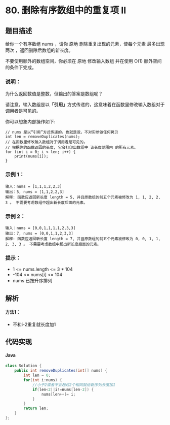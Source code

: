 # 80. 删除有序数组中的重复项 II

## 题目描述
给你一个有序数组 nums ，请你 原地 删除重复出现的元素，使每个元素 最多出现两次 ，返回删除后数组的新长度。

不要使用额外的数组空间，你必须在 原地 修改输入数组 并在使用 O(1) 额外空间的条件下完成。

### 说明：

为什么返回数值是整数，但输出的答案是数组呢？

请注意，输入数组是以<b>「引用」</b>方式传递的，这意味着在函数里修改输入数组对于调用者是可见的。

你可以想象内部操作如下:

```
// nums 是以“引用”方式传递的。也就是说，不对实参做任何拷贝
int len = removeDuplicates(nums);
// 在函数里修改输入数组对于调用者是可见的。
// 根据你的函数返回的长度, 它会打印出数组中 该长度范围内 的所有元素。
for (int i = 0; i < len; i++) {
    print(nums[i]);
}
```


### 示例 1：
```
输入：nums = [1,1,1,2,2,3]
输出：5, nums = [1,1,2,2,3]
解释: 函数应返回新长度 length = 5, 并且原数组的前五个元素被修改为 1, 1, 2, 2, 3 。 不需要考虑数组中超出新长度后面的元素。
```
### 示例 2：
```
输入：nums = [0,0,1,1,1,1,2,3,3]
输出：7, nums = [0,0,1,1,2,3,3]
解释: 函数应返回新长度 length = 7, 并且原数组的前五个元素被修改为 0, 0, 1, 1, 2, 3, 3 。 不需要考虑数组中超出新长度后面的元素。
```

### 提示：
- 1 <= nums.length <= 3 * 104
- -104 <= nums[i] <= 104
- nums 已按升序排列


## 解析
#### 方法1：
- 不和i-2重复就长度加1

## 代码实现
#### Java
```Java
class Solution {
    public int removeDuplicates(int[] nums) {
        int len = 0;
		for(int i:nums) {
            //小于2或者不会超过2个相同就给新序列长度加1
			if(len<2||i!=nums[len-2]) {
				nums[len++]= i;
			}
		}
		return len;
    }
};
```